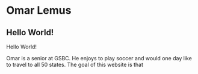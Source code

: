 # Omar Lemus
## Hello World!
Hello World!
<p> Omar is a senior at GSBC. He enjoys to play soccer and would one day like to travel to all 50 states. The goal of this website is that